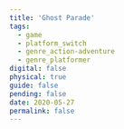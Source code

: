 ```yaml
---
title: 'Ghost Parade'
tags:
  - game
  - platform_switch
  - genre_action-adventure
  - genre_platformer
digital: false
physical: true
guide: false
pending: false
date: 2020-05-27
permalink: false
---
```

